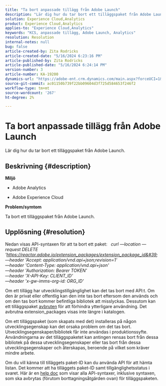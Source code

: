 ```yaml
---
title: "Ta bort anpassade tillägg från Adobe Launch"
description: "Lär dig hur du tar bort ett tilläggspaket från Adobe Launch."
solution: Experience Cloud,Analytics
product: Experience Cloud,Analytics
applies-to: "Experience Cloud,Analytics"
keywords: "KCS, anpassade tillägg, Adobe Launch, Analytics"
resolution: Resolution
internal-notes: null
bug: false
article-created-by: Zita Rodricks
article-created-date: "5/16/2024 6:23:16 PM"
article-published-by: Zita Rodricks
article-published-date: "5/16/2024 6:24:14 PM"
version-number: 3
article-number: KA-19200
dynamics-url: "https://adobe-ent.crm.dynamics.com/main.aspx?forceUCI=1&pagetype=entityrecord&etn=knowledgearticle&id=bd6aab56-b113-ef11-9f89-6045bd0298d4"
source-git-commit: ac01150b739f22bb09604d3f725d584653f246f2
workflow-type: tm+mt
source-wordcount: '267'
ht-degree: 2%

---
```


# Ta bort anpassade tillägg från Adobe Launch


Lär dig hur du tar bort ett tilläggspaket från Adobe Launch.

## Beskrivning {#description}


<b>Miljö</b>

- Adobe Analytics

- Adobe Experience Cloud

<b>Problem/symtom</b>

Ta bort ett tilläggspaket från Adobe Launch.


## Upplösning {#resolution}


Nedan visas API-syntaxen för att ta bort ett paket:
 
*curl —location —request DELETE &#39;https://reactor.adobe.io/extension_packages/extension_package_id&#39; \
—header &#39;Accept: application/vnd.api+json;revision=1&#39; \
—header &#39;Content-Type: application/vnd.api+json&#39; \
—header &#39;Authorization: Bearer TOKEN&#39; \
—header &#39;X-API-Key: CLIENT_ID&#39; \
—header &#39;x-gw-imms-org-id: ORG_ID&#39;*

Om ett tillägg har utvecklingstillgänglighet kan det tas bort med API:t. Om den är privat eller offentlig kan den inte tas bort eftersom den används och om den tas bort kommer befintliga bibliotek att misslyckas. Dessutom kan ett tilläggspaket [avbruten](https://experienceleague.adobe.com/docs/experience-platform/tags/api/endpoints/extension-packages.html?lang=en#discontinue) för att förhindra ytterligare användning. Det avbrutna extension_packages visas inte längre i katalogen.

Om ett tilläggspaket (som skapats med det) installeras på någon utvecklingsegenskap kan det orsaka problem om det tas bort. Utvecklingsegenskaper/bibliotek får inte användas i produktionssyfte. Användningarna av det tilläggspaketet kan antingen rensas bort från dessa bibliotek på dessa utvecklingsegenskaper eller tas bort från dessa utvecklingsegenskaper och återskapas, beroende på vilket som kräver mindre arbete.

Om du vill känna till tilläggets paket-ID kan du använda API för att hämta listan. Det kommer att ha tilläggets paket-ID samt tillgänglighetsstatus i svaret. Här är en [help doc](https://experienceleague.adobe.com/docs/experience-platform/tags/api/endpoints/extension-packages.html?lang=en#list) som visar alla API-syntaxer, inklusive syntaxen, som ska avbrytas (förutom borttagningsåtgärden ovan) för tilläggspaketen.
